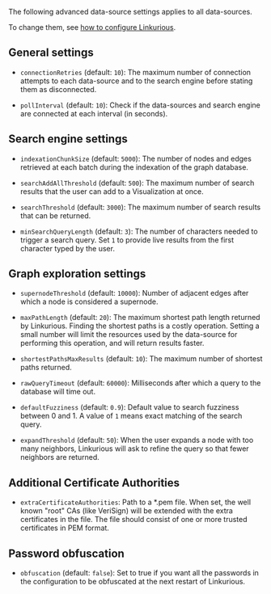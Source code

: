 The following advanced data-source settings applies to all data-sources.

To change them, see [how to configure Linkurious](/configure).
 
## General settings
 
- `connectionRetries` (default: `10`): The maximum number of connection attempts to each data-source and to the search engine before stating them as disconnected.

- `pollInterval` (default: `10`): Check if the data-sources and search engine are connected at each interval (in seconds).
 
## Search engine settings
 
- `indexationChunkSize` (default: `5000`): The number of nodes and edges retrieved at each batch during the indexation of the graph database.

- `searchAddAllThreshold` (default: `500`): The maximum number of search results that the user can add to a Visualization at once.

- `searchThreshold` (default: `3000`): The maximum number of search results that can be returned.

- `minSearchQueryLength` (default: `3`): The number of characters needed to trigger a search query. Set `1` to provide live results from the first character typed by the user.
 
## Graph exploration settings

- `supernodeThreshold` (default: `10000`): Number of adjacent edges after which a node is considered a supernode.
 
- `maxPathLength` (default: `20`): The maximum shortest path length returned by Linkurious. Finding the shortest paths is a costly operation. Setting a small number will limit the resources used by the data-source for performing this operation, and will return results faster.

- `shortestPathsMaxResults` (default: `10`): The maximum number of shortest paths returned.

- `rawQueryTimeout` (default: `60000`): Milliseconds after which a query to the database will time out.

- `defaultFuzziness` (default: `0.9`): Default value to search fuzziness between 0 and 1. A value of `1` means exact matching of the search query.

- `expandThreshold` (default: `50`): When the user expands a node with too many neighbors, Linkurious will ask to refine the query so that fewer neighbors are returned.

## Additional Certificate Authorities

- `extraCertificateAuthorities`: Path to a *.pem file. When set, the well known "root" CAs (like VeriSign) will be extended with the extra certificates in the file. The file should consist of one or more trusted certificates in PEM format.

## Password obfuscation
- `obfuscation` (default: `false`): Set to true if you want all the passwords in the configuration to be obfuscated at the next restart of Linkurious.
